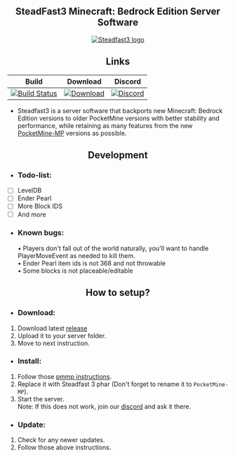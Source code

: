 <div align="center">
	<h2>SteadFast3 Minecraft: Bedrock Edition Server Software</h2>
</div>
<div align=center>
	<a href=" https://github.com/PocketMine-SteadFast3/Steadfast3">
		<img src="https://github.com/PocketMine-SteadFast3/Steadfast3/blob/main/Steadfast3.png" alt="Steadfast3 logo" title="Steadfast3" align="center">
	</a>
</div>

<div align="center">
	<h2>Links</h2>
</div>

| Build |                                                                              Download                                                                              | Discord |
| :---: |:------------------------------------------------------------------------------------------------------------------------------------------------------------------:| :---: |
| [![Build Status](https://travis-ci.org/MFDGaming/PocketMine-Steadfast3.svg?branch=master)](https://travis-ci.org/github/MFDGaming/PocketMine-Steadfast3) |                   [![Download](https://img.shields.io/badge/Download-PHAR-orange)](https://github.com/PocketMine-SteadFast3/Steadfast3/releases)                   | [![Discord](https://img.shields.io/badge/Chat-On%20Discord-738BD7.svg?style=normal&colorB=7289da)](https://discord.gg/NzdB7a2EKK) |

- Steadfast3 is a server software that backports new Minecraft: Bedrock Edition versions to older PocketMine versions with better stability and performance, while retaining as many features from the new [PocketMine-MP](https://github.com/pmmp/Pocketmine-MP) versions as possible.<br>

<div align="center">
	<h2>Development</h2>
</div>

- <h3>Todo-list:</h3>
- [ ] LevelDB 
- [ ] Ender Pearl
- [ ] More Block IDS
- [ ] And more
- <h3>Known bugs:</h3>
  • Players don't fall out of the world naturally, you'll want to handle PlayerMoveEvent as needed to kill them. <br>
  • Ender Pearl item ids is not 368 and not throwable <br>
  • Some blocks is not placeable/editable
<div align="center">
	<h2>How to setup?</h2>
</div>

- <h3>Download:</h3>
1. Download latest [release](https://github.com/PocketMine-SteadFast3/Steadfast3/releases)
2. Upload it to your server folder.
3. Move to next instruction.

-  <h3>Install:</h3>
1. Follow those [pmmp instructions]( https://pmmp.readthedocs.io/en/rtfd/installation.html).
2. Replace it with Steadfast 3 phar (Don't forget to rename it to `PocketMine-MP`).
3. Start the server.<br>
   Note: If this does not work, join our [discord](https://discord.gg/NzdB7a2EKK) and ask it there.

-  <h3>Update:</h3>
1. Check for any newer updates.
2. Follow those above instructions.
